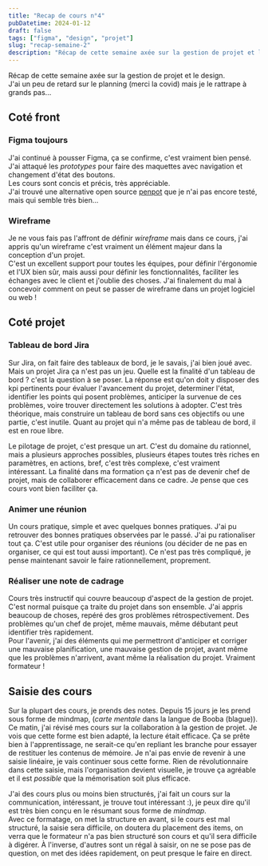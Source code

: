```yaml
---
title: "Recap de cours n°4"
pubDatetime: 2024-01-12
draft: false
tags: ["figma", "design", "projet"]
slug: "recap-semaine-2"
description: "Récap de cette semaine axée sur la gestion de projet et le design."
---
```


Récap de cette semaine axée sur la gestion de projet et le design.  
J'ai un peu de retard sur le planning (merci la covid) mais je le rattrape à grands pas...

<!--more-->

## Coté front

### Figma toujours

J'ai continué à pousser Figma, ça se confirme, c'est vraiment bien pensé.  
J'ai attaqué les _prototypes_ pour faire des maquettes avec navigation et changement d'état des boutons.  
Les cours sont concis et précis, très appréciable.  
J'ai trouvé une alternative open source [penpot](https://penpot.app/) que je n'ai pas encore testé, mais qui semble très bien...

### Wireframe

Je ne vous fais pas l'affront de définir _wireframe_ mais dans ce cours, j'ai appris qu'un wireframe c'est vraiment un élément majeur dans la conception d'un projet.  
C'est un excellent support pour toutes les équipes, pour définir l'érgonomie et l'UX bien sûr, mais aussi pour définir les fonctionnalités, faciliter les échanges avec le client et j'oublie des choses.
J'ai finalement du mal à concevoir comment on peut se passer de wireframe dans un projet logiciel ou web !

## Coté projet

### Tableau de bord Jira

Sur Jira, on fait faire des tableaux de bord, je le savais, j'ai bien joué avec. Mais un projet Jira ça n'est pas un jeu. Quelle est la finalité d'un tableau de bord ? c'est la question à se poser. La réponse est qu'on doit y disposer des kpi pertinents pour évaluer l'avancement du projet, determiner l'état, identifier les points qui posent problèmes, anticiper la survenue de ces problèmes, voire trouver directement les solutions à adopter. C'est très théorique, mais construire un tableau de bord sans ces objectifs ou une partie, c'est inutile. Quant au projet qui n'a même pas de tableau de bord, il est en roue libre.

Le pilotage de projet, c'est presque un art. C'est du domaine du rationnel, mais a plusieurs approches possibles, plusieurs étapes toutes très riches en paramètres, en actions, bref, c'est très complexe, c'est vraiment intéressant. La finalité dans ma formation ça n'est pas de devenir chef de projet, mais de collaborer efficacement dans ce cadre. Je pense que ces cours vont bien faciliter ça.

### Animer une réunion

Un cours pratique, simple et avec quelques bonnes pratiques. J'ai pu retrouver des bonnes pratiques observées par le passé. J'ai pu rationaliser tout ça. C'est utile pour organiser des réunions (ou décider de ne pas en organiser, ce qui est tout aussi important). Ce n'est pas très compliqué, je pense maintenant savoir le faire rationnellement, proprement.

### Réaliser une note de cadrage

Cours très instructif qui couvre beaucoup d'aspect de la gestion de projet. C'est normal puisque ça traite du projet dans son ensemble. J'ai appris beaucoup de choses, repéré des gros problèmes rétrospectivement. Des problèmes qu'un chef de projet, même mauvais, même débutant peut identifier très rapidement.  
Pour l'avenir, j'ai des éléments qui me permettront d'anticiper et corriger une mauvaise planification, une mauvaise gestion de projet, avant même que les problèmes n'arrivent, avant même la réalisation du projet. Vraiment formateur !

## Saisie des cours

Sur la plupart des cours, je prends des notes. Depuis 15 jours je les prend sous forme de mindmap, (_carte mentale_ dans la langue de Booba (blague)).  
Ce matin, j'ai révisé mes cours sur la collaboration à la gestion de projet. Je vois que cette forme est bien adapté, la lecture était efficace. Ça se prête bien à l'apprentissage, ne serait-ce qu'en repliant les branche pour essayer de restituer les contenus de mémoire. Je n'ai pas envie de revenir à une saisie linéaire, je vais continuer sous cette forme. Rien de révolutionnaire dans cette saisie, mais l'organisation devient visuelle, je trouve ça agréable et il est _possible_ que la mémorisation soit plus efficace.

J'ai des cours plus ou moins bien structurés, j'ai fait un cours sur la communication, intéressant, je trouve tout intéressant :), je peux dire qu'il est très bien conçu en le résumant sous forme de _mindmap_.  
Avec ce formatage, on met la structure en avant, si le cours est mal structuré, la saisie sera difficile, on doutera du placement des items, on verra que le formateur n'a pas bien structuré son cours et qu'il sera difficile à digérer. À l'inverse, d'autres sont un régal à saisir, on ne se pose pas de question, on met des idées rapidement, on peut presque le faire en direct.
